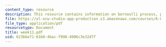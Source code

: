 ```yaml
---
content_type: resource
description: This resource contains information on bernoulli process, poisson process.
file: https://ol-ocw-studio-app-production.s3.amazonaws.com/courses/6-041-probabilistic-systems-analysis-and-applied-probability-spring-2006/623bbe7161b04bacf9984906c3e32d7f_week11.pdf
file_type: application/pdf
resourcetype: Document
title: week11.pdf
uid: 623bbe71-61b0-4bac-f998-4906c3e32d7f
---
```

